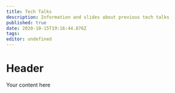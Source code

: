 ```yaml
---
title: Tech Talks
description: Information and slides about previous tech talks
published: true
date: 2020-10-15T19:16:44.876Z
tags: 
editor: undefined
---
```


# Header
Your content here